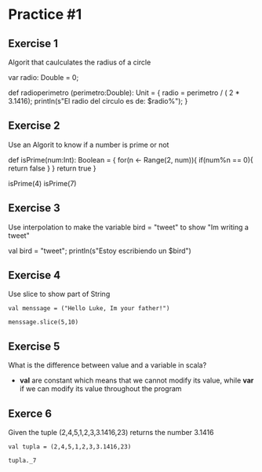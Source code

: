 # Practice #1

## Exercise 1
Algorit that caulculates the radius of a circle

var radio: Double = 0;

def radioperimetro (perimetro:Double): Unit = {
    radio = perimetro / ( 2 * 3.1416);
    println(s"El radio del circulo es de: $radio%");
}

## Exercise 2
Use an Algorit to know if a number is prime or not

def isPrime(num:Int): Boolean = {
    for(n <- Range(2, num)){
        if(num%n == 0){
            return false
        }
    }
    return true
}

isPrime(4)
isPrime(7)

## Exercise 3
Use interpolation to make the variable bird = "tweet" to show "Im writing a tweet"

val bird = "tweet";
println(s"Estoy escribiendo un $bird")

## Exercise 4
Use slice to show part of String

`val menssage = ("Hello Luke, Im your father!")`

`menssage.slice(5,10)`

## Exercise 5
What is the difference between value and a variable in scala?
- **val** are constant which means that we cannot modify its value, while **var** if we can modify its value throughout the program

## Exerce 6  
Given the tuple (2,4,5,1,2,3,3.1416,23) returns the number 3.1416

`val tupla = (2,4,5,1,2,3,3.1416,23)`

`tupla._7`